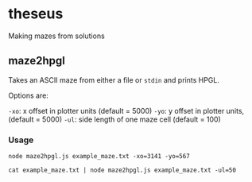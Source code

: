 # theseus

Making mazes from solutions

## maze2hpgl

Takes an ASCII maze from either a file or `stdin` and prints HPGL.

Options are:

`-xo`: x offset in plotter units (default = 5000)
`-yo`: y offset in plotter units, (default = 5000)
`-ul`: side length of one maze cell (default = 100)

### Usage

`node maze2hpgl.js example_maze.txt -xo=3141 -yo=567`

`cat example_maze.txt | node maze2hpgl.js example_maze.txt -ul=50`

